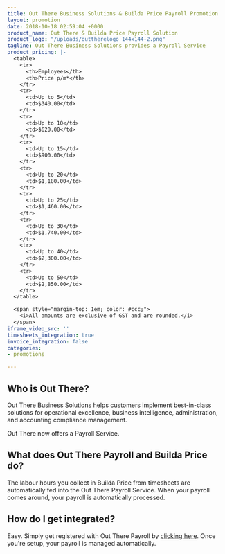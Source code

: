 ```yaml
---
title: Out There Business Solutions & Builda Price Payroll Promotion
layout: promotion
date: 2018-10-18 02:59:04 +0000
product_name: Out There & Builda Price Payroll Solution
product_logo: "/uploads/outtherelogo 144x144-2.png"
tagline: Out There Business Solutions provides a Payroll Service
product_pricing: |-
  <table>
    <tr>
      <th>Employees</th>
      <th>Price p/m*</th>
    </tr>
    <tr>
      <td>Up to 5</td>
      <td>$340.00</td>
    </tr>
    <tr>
      <td>Up to 10</td>
      <td>$620.00</td>
    </tr>
    <tr>
      <td>Up to 15</td>
      <td>$900.00</td>
    </tr>
    <tr>
      <td>Up to 20</td>
      <td>$1,180.00</td>
    </tr>
    <tr>
      <td>Up to 25</td>
      <td>$1,460.00</td>
    </tr>
    <tr>
      <td>Up to 30</td>
      <td>$1,740.00</td>
    </tr>
    <tr>
      <td>Up to 40</td>
      <td>$2,300.00</td>
    </tr>
    <tr>
      <td>Up to 50</td>
      <td>$2,850.00</td>
    </tr>
  </table>

  <span style="margin-top: 1em; color: #ccc;">
    <i>All amounts are exclusive of GST and are rounded.</i>
  </span>
iframe_video_src: ''
timesheets_integration: true
invoice_integration: false
categories:
- promotions

---
```

## Who is Out There?

Out There Business Solutions helps customers implement best-in-class solutions for operational excellence, business intelligence, administration, and accounting compliance management.  
  
Out There now offers a Payroll Service. 

## What does Out There Payroll and Builda Price do?

The labour hours you collect in Builda Price from timesheets are automatically fed into the Out There Payroll Service. When your payroll comes around, your payroll is automatically processed.

## How do I get integrated?

Easy. Simply get registered with Out There Payroll by [clicking here](#). Once you're setup, your payroll is managed automatically.